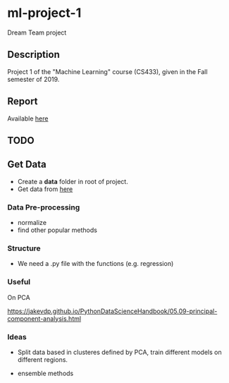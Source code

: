 # ml-project-1
Dream Team project

## Description 
Project 1 of the "Machine Learning" course (CS433), given in the Fall semester of 2019.

## Report
Available [here](https://www.overleaf.com/project/5da1c1c43356190001f29d94)

## TODO

## Get Data
- Create a **data** folder in root of project.
- Get data from [here](https://github.com/epfml/ML_course/tree/master/projects/project1/data)

### Data Pre-processing 
- normalize
- find other popular methods

### Structure

- We need a .py file with the functions (e.g. regression)

### Useful

On PCA

https://jakevdp.github.io/PythonDataScienceHandbook/05.09-principal-component-analysis.html


### Ideas

- Split data based in clusteres defined by PCA, train different models on different regions.

- ensemble methods



